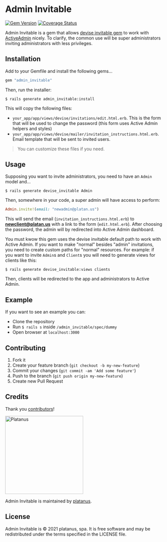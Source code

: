 Admin Invitable
===============
[![Gem Version](https://badge.fury.io/rb/admin_invitable.svg)](https://badge.fury.io/rb/admin_invitable)
[![Coverage Status](https://coveralls.io/repos/github/platanus/admin-invitable/badge.svg)](https://coveralls.io/github/platanus/admin-invitable)

Admin Invitable is a gem that allows [devise invitable gem](https://github.com/scambra/devise_invitable) to work with [ActiveAdmin](http://activeadmin.info) nicely.
To clarify, the common use will be super administrators inviting administrators with less privileges.

## Installation

Add to your Gemfile and install the following gems...

```ruby
gem "admin_invitable"
```

Then, run the installer:

```shell
$ rails generate admin_invitable:install
```

This will copy the following files:

* `your_app/app/views/devise/invitations/edit.html.erb`. This is the form that will be used to change the password (this form uses Active Admin helpers and styles)
* `your_app/app/views/devise/mailer/invitation_instructions.html.erb`. Email template that will be sent to invited users.

> You can customize these files if you need.

## Usage

Supposing you want to invite administrators, you need to have an `Admin` model and...

```shell
$ rails generate devise_invitable Admin
```

Then, somewhere in your code, a super admin will have access to perform:

```ruby
Admin.invite!(email: "newadmin@platan.us")
```

This will send the email (`invitation_instructions.html.erb`) to **newclient@platan.us** with a link to the form (`edit.html.erb`). After choosing the password, the admin will by redirected into Active Admin dashboard.

You must kwow this gem uses the devise invitable default path to work with Active Admin. If you want to make "normal" besides "admin" invitations, you need to create custom paths for "normal" resources. For example: if you want to invite `Admin`s and `Client`s you will need to generate views for clients like this:

```shell
$ rails generate devise_invitable:views clients
```

Then, clients will be redirected to the app and administrators to Active Admin.

## Example

If you want to see an example you can:

* Clone the repository
* Run `$ rails s` inside `/admin_invitable/spec/dummy`
* Open browser at `localhost:3000`

## Contributing

1. Fork it
2. Create your feature branch (`git checkout -b my-new-feature`)
3. Commit your changes (`git commit -am 'Add some feature'`)
4. Push to the branch (`git push origin my-new-feature`)
5. Create new Pull Request

## Credits

Thank you [contributors](https://github.com/platanus/admin-invitable/graphs/contributors)!

<img src="http://platan.us/gravatar_with_text.png" alt="Platanus" width="250"/>

Admin Invitable is maintained by [platanus](http://platan.us).

## License

Admin Invitable is © 2021 platanus, spa. It is free software and may be redistributed under the terms specified in the LICENSE file.
